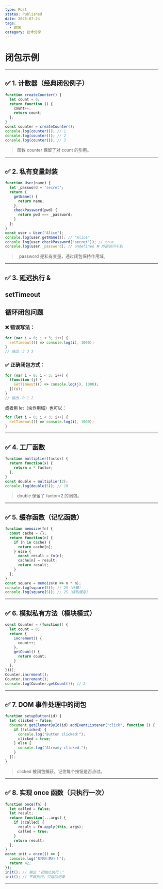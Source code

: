 ```yaml
---
type: Post
status: Published
date: 2025-07-24
tags:
  - 前端
category: 技术分享
---
```

# 闭包示例
---
## **✅ 1. 计数器（经典闭包例子）**
```JavaScript
function createCounter() {
  let count = 0;
  return function () {
    count++;
    return count;
  };
}
const counter = createCounter();
console.log(counter()); // 1
console.log(counter()); // 2
console.log(counter()); // 3
```

> 函数 counter 保留了对 count 的引用。
---
## **✅ 2. 私有变量封装**
```JavaScript
function User(name) {
  let _password = 'secret';
  return {
    getName() {
      return name;
    },
    checkPassword(pwd) {
      return pwd === _password;
    }
  };
}
const user = User("Alice");
console.log(user.getName()); // "Alice"
console.log(user.checkPassword("secret")); // true
console.log(user._password); // undefined ❌ 外部访问不到
```

> _password 是私有变量，通过闭包保持作用域。
---
## **✅ 3. 延迟执行 &**
## **setTimeout**
## **循环闭包问题**
### **❌ 错误写法：**
```JavaScript
for (var i = 0; i < 3; i++) {
  setTimeout(() => console.log(i), 1000);
}
// 输出：3 3 3
```
### **✅ 正确闭包方式：**
```JavaScript
for (var i = 0; i < 3; i++) {
  (function (j) {
    setTimeout(() => console.log(j), 1000);
  })(i);
}
// 输出：0 1 2
```
或者用 let（块作用域）也可以：
```JavaScript
for (let i = 0; i < 3; i++) {
  setTimeout(() => console.log(i), 1000);
}
```
---
## **✅ 4. 工厂函数**
```JavaScript
function multiplier(factor) {
  return function(x) {
    return x * factor;
  };
}
const double = multiplier(2);
console.log(double(5)); // 10
```

> double 保留了 factor=2 的闭包。
---
## **✅ 5. 缓存函数（记忆函数）**
```JavaScript
function memoize(fn) {
  const cache = {};
  return function(n) {
    if (n in cache) {
      return cache[n];
    } else {
      const result = fn(n);
      cache[n] = result;
      return result;
    }
  };
}
const square = memoize(n => n * n);
console.log(square(5)); // 25（计算）
console.log(square(5)); // 25（读取缓存）
```
---
## **✅ 6. 模拟私有方法（模块模式）**
```JavaScript
const Counter = (function() {
  let count = 0;
  return {
    increment() {
      count++;
    },
    getCount() {
      return count;
    }
  };
})();
Counter.increment();
Counter.increment();
console.log(Counter.getCount()); // 2
```
---
## **✅ 7. DOM 事件处理中的闭包**
```JavaScript
function setupButton(id) {
  let clicked = false;
  document.getElementById(id).addEventListener("click", function () {
    if (!clicked) {
      console.log("Button clicked!");
      clicked = true;
    } else {
      console.log("Already clicked.");
    }
  });
}
```

> clicked 被闭包捕获，记住每个按钮是否点过。
---
## **✅ 8. 实现 once 函数（只执行一次）**
```JavaScript
function once(fn) {
  let called = false;
  let result;
  return function(...args) {
    if (!called) {
      result = fn.apply(this, args);
      called = true;
    }
    return result;
  };
}
const init = once(() => {
  console.log("初始化执行！");
  return 42;
});
init(); // 输出 "初始化执行！"
init(); // 不再执行，只返回结果
```
---